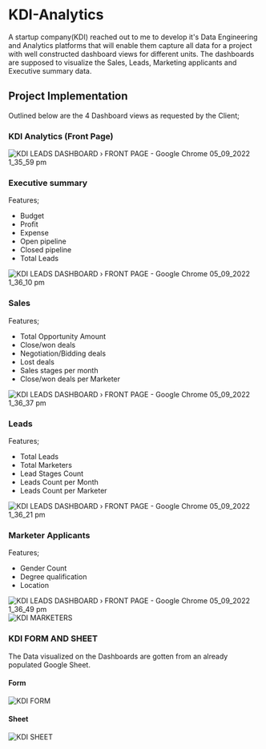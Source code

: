 # KDI-Analytics
A startup company(KDI) reached out to me to develop it's Data Engineering and Analytics platforms that will enable them capture all data for a project with well constructed dashboard views for different units. The dashboards are supposed to visualize the Sales, Leads, Marketing applicants and Executive summary data. 
## Project Implementation
Outlined below are the 4 Dashboard views as requested by the Client;
### KDI Analytics (Front Page)
![KDI LEADS DASHBOARD › FRONT PAGE - Google Chrome 05_09_2022 1_35_59 pm](https://user-images.githubusercontent.com/66309302/188476143-25dc4236-2002-4c72-b441-d34331baf31c.png)

### Executive summary
Features;
* Budget
* Profit
* Expense
* Open pipeline
* Closed pipeline
* Total Leads

![KDI LEADS DASHBOARD › FRONT PAGE - Google Chrome 05_09_2022 1_36_10 pm](https://user-images.githubusercontent.com/66309302/188476811-56f30eda-2910-4c35-be40-a8d9743bcbd3.png)

### Sales
Features;
* Total Opportunity Amount
* Close/won deals
* Negotiation/Bidding deals
* Lost deals
* Sales stages per month
* Close/won deals per Marketer

![KDI LEADS DASHBOARD › FRONT PAGE - Google Chrome 05_09_2022 1_36_37 pm](https://user-images.githubusercontent.com/66309302/188479932-0f63f238-011b-4cdd-aeb3-0cb7681c98ca.png)

### Leads
Features;
* Total Leads
* Total Marketers
* Lead Stages Count
* Leads Count per Month
* Leads Count per Marketer

![KDI LEADS DASHBOARD › FRONT PAGE - Google Chrome 05_09_2022 1_36_21 pm](https://user-images.githubusercontent.com/66309302/188479735-ecf90913-f5c8-4723-989e-d1f8148e3805.png)

### Marketer Applicants
Features;
* Gender Count
* Degree qualification
* Location 
   
![KDI LEADS DASHBOARD › FRONT PAGE - Google Chrome 05_09_2022 1_36_49 pm](https://user-images.githubusercontent.com/66309302/188480675-bf224d13-41d3-4b02-afbe-1454629a6554.png)
![KDI MARKETERS](https://user-images.githubusercontent.com/66309302/188483863-5a5c3810-7f9f-4dd1-8527-803772537e69.PNG)

### KDI FORM AND SHEET
The Data visualized on the Dashboards are gotten from an already populated Google Sheet.
#### Form
![KDI FORM](https://user-images.githubusercontent.com/66309302/188481991-08de19c7-0e02-4086-9daf-1e5a4a652874.PNG)
#### Sheet
![KDI SHEET](https://user-images.githubusercontent.com/66309302/188481936-95f0cc9a-bdc1-418e-b68c-352caf6ada0c.PNG)
